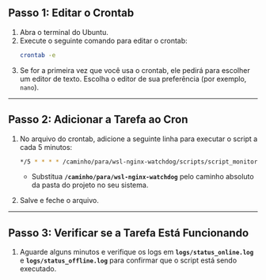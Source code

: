 ## Passo 1: Editar o Crontab

1. Abra o terminal do Ubuntu.
2. Execute o seguinte comando para editar o crontab:
   ```bash
   crontab -e
   ```
3. Se for a primeira vez que você usa o crontab, ele pedirá para escolher um editor de texto. Escolha o editor de sua preferência (por exemplo, `nano`).

---

## Passo 2: Adicionar a Tarefa ao Cron

1. No arquivo do crontab, adicione a seguinte linha para executar o script a cada 5 minutos:
   ```bash
   */5 * * * * /caminho/para/wsl-nginx-watchdog/scripts/script_monitoring.sh
   ```
   - Substitua **`/caminho/para/wsl-nginx-watchdog`** pelo caminho absoluto da pasta do projeto no seu sistema.

2. Salve e feche o arquivo.

---

## Passo 3: Verificar se a Tarefa Está Funcionando

1. Aguarde alguns minutos e verifique os logs em **`logs/status_online.log`** e **`logs/status_offline.log`** para confirmar que o script está sendo executado.
